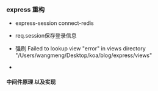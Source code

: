 ### express 重构

- express-session  connect-redis
- req.session保存登录信息

- 强刷 Failed to lookup view "error" in views directory "/Users/wangmeng/Desktop/koa/blog/express/views"
- 






#### 中间件原理  以及实现
